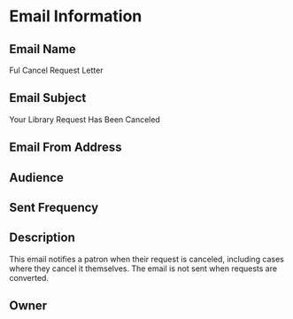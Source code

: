 # Email Information

## Email Name
Ful Cancel Request Letter

## Email Subject
Your Library Request Has Been Canceled

## Email From Address

## Audience

## Sent Frequency

## Description
This email notifies a patron when their request is canceled, including cases where they cancel it themselves. The email is not sent when requests are converted.

## Owner
